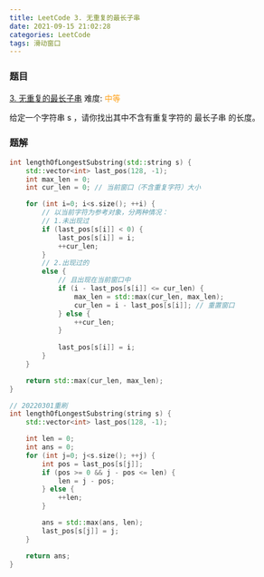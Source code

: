```yaml
---
title: LeetCode 3. 无重复的最长子串
date: 2021-09-15 21:02:28
categories: LeetCode
tags: 滑动窗口
---
```


### 题目
[3. 无重复的最长子串](https://leetcode-cn.com/problems/longest-substring-without-repeating-characters/)
难度: <span style="color: rgba(255, 161, 25, 1);">中等</span>

给定一个字符串 s ，请你找出其中不含有重复字符的 最长子串 的长度。

<!-- more -->

### 题解
``` cpp
int lengthOfLongestSubstring(std::string s) {
    std::vector<int> last_pos(128, -1);
    int max_len = 0;
    int cur_len = 0; // 当前窗口（不含重复字符）大小

    for (int i=0; i<s.size(); ++i) {
        // 以当前字符为参考对象，分两种情况：
        // 1.未出现过
        if (last_pos[s[i]] < 0) {
            last_pos[s[i]] = i;
            ++cur_len;
        }
        // 2.出现过的
        else {
            // 且出现在当前窗口中
            if (i - last_pos[s[i]] <= cur_len) {
                max_len = std::max(cur_len, max_len);
                cur_len = i - last_pos[s[i]]; // 重置窗口
            } else {
                ++cur_len;
            }
 
            last_pos[s[i]] = i;
        }
    }

    return std::max(cur_len, max_len);
}
```

``` cpp
// 20220301重刷
int lengthOfLongestSubstring(string s) {
    std::vector<int> last_pos(128, -1);

    int len = 0;
    int ans = 0;
    for (int j=0; j<s.size(); ++j) {
        int pos = last_pos[s[j]];
        if (pos >= 0 && j - pos <= len) {
            len = j - pos;
        } else {
            ++len;
        }

        ans = std::max(ans, len);
        last_pos[s[j]] = j;
    }

    return ans;
}
```
